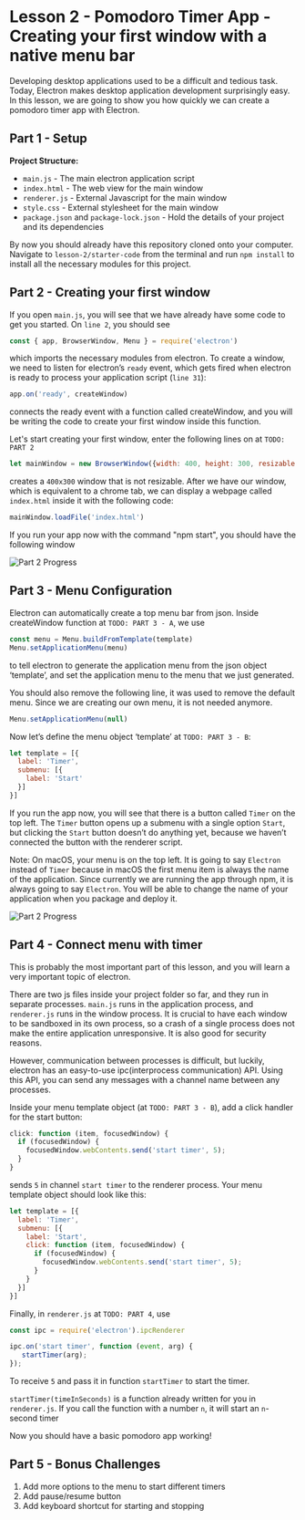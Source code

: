 # Lesson 2 - Pomodoro Timer App - Creating your first window with a native menu bar
Developing desktop applications used to be a difficult and tedious task. Today, Electron makes desktop application development surprisingly easy. In this lesson, we are going to show you how quickly we can create a pomodoro timer app with Electron.

## Part 1 - Setup
**Project Structure:**
* `main.js` - The main electron application script
* `index.html` - The web view for the main window
* `renderer.js` - External Javascript for the main window
* `style.css` - External stylesheet for the main window
* `package.json` and `package-lock.json` - Hold the details of your project and its dependencies

By now you should already have this repository cloned onto your computer. Navigate to `lesson-2/starter-code` from the terminal and run `npm install` to install all the necessary modules for this project.

## Part 2 - Creating your first window
If you open `main.js`, you will see that we have already have some code to get you started. On `line 2`, you should see
```js
const { app, BrowserWindow, Menu } = require('electron')
```
which imports the necessary modules from electron. To create a window, we need to listen for electron’s `ready` event, which gets fired when electron is ready to process your application script (`line 31`): 
```js
app.on('ready', createWindow)
```
connects the ready event with a function called createWindow, and you will be writing the code to create your first window inside this function.

Let's start creating your first window, enter the following lines on at `TODO: PART 2`
```js
let mainWindow = new BrowserWindow({width: 400, height: 300, resizable: false})
```
creates a `400x300` window that is not resizable. After we have our window, which is equivalent to a chrome tab, we can display a webpage called `index.html` inside it with the following code:
```js
mainWindow.loadFile('index.html')
```
If you run your app now with the command "npm start", you should have the following window

![Part 2 Progress](part-2.png)
## Part 3 - Menu Configuration
Electron can automatically create a top menu bar from json. Inside createWindow function at `TODO: PART 3 - A`, we use
```js
const menu = Menu.buildFromTemplate(template)
Menu.setApplicationMenu(menu)
```
to tell electron to generate the application menu from the json object ‘template’, and set the application menu to the menu that we just generated.

You should also remove the following line, it was used to remove the default menu. Since we are creating our own menu, it is not needed anymore.
```js
Menu.setApplicationMenu(null)
```
Now let’s define the menu object ‘template’ at `TODO: PART 3 - B`:
```js
let template = [{
  label: 'Timer',
  submenu: [{
    label: 'Start'
  }]
}]
```
If you run the app now, you will see that there is a button called `Timer` on the top left. The `Timer` button opens up a submenu with a single option `Start`, but clicking the `Start` button doesn’t do anything yet, because we haven’t connected the button with the renderer script.

Note: On macOS, your menu is on the top left. It is going to say `Electron` instead of `Timer` because in macOS the first menu item is always the name of the application. Since currently we are running the app through npm, it is always going to say `Electron`. You will be able to change the name of your application when you package and deploy it.

![Part 2 Progress](part-3.png)
## Part 4 - Connect menu with timer
This is probably the most important part of this lesson, and you will learn a very important topic of electron.

There are two js files inside your project folder so far, and they run in separate processes. `main.js` runs in the application process, and `renderer.js` runs in the window process. It is crucial to have each window to be sandboxed in its own process, so a crash of a single process does not make the entire application unresponsive. It is also good for security reasons.

However, communication between processes is difficult, but luckily, electron has an easy-to-use ipc(interprocess communication) API. Using this API, you can send any messages with a channel name between any processes.

Inside your menu template object (at `TODO: PART 3 - B`), add a click handler for the start button:
```js
click: function (item, focusedWindow) {
  if (focusedWindow) {
    focusedWindow.webContents.send('start timer', 5);
  }
}
```
sends `5` in channel `start timer` to the renderer process. Your menu template object should look like this:
```js
let template = [{
  label: 'Timer',
  submenu: [{
    label: 'Start',
    click: function (item, focusedWindow) {
      if (focusedWindow) {
        focusedWindow.webContents.send('start timer', 5);
      }
    }
  }]
}]
```

Finally, in `renderer.js` at `TODO: PART 4`, use
```js
const ipc = require('electron').ipcRenderer

ipc.on('start timer', function (event, arg) {
   startTimer(arg);
});
```
To receive `5` and pass it in function `startTimer` to start the timer.

`startTimer(timeInSeconds)` is a function already written for you in `renderer.js`. If you call the function with a number `n`, it will start an `n`-second timer 

Now you should have a basic pomodoro app working!

## Part 5 - Bonus Challenges
1. Add more options to the menu to start different timers
2. Add pause/resume button
3. Add keyboard shortcut for starting and stopping


